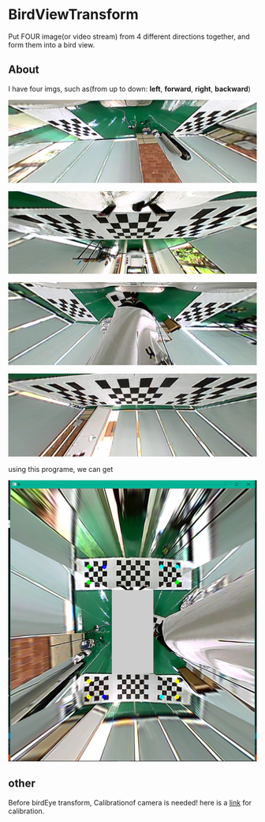 # BirdViewTransform
Put FOUR image(or video stream) from 4 different directions together, and form them into a bird view. 

## About

I have four imgs, such as(from up to down: **left**, **forward**, **right**, **backward**)

![Left](img/0.png)

![Forward](img/1.png)

![Right](img/2.png)

![Backward](img/3.png)

using this programe, we can get

![after transform](img/ok.png)

## other

Before birdEye transform, Calibrationof camera is needed! here is a [link](http://tanzby.cn/2017/08/01/%E5%9F%BA%E4%BA%8EopenCV%E7%9A%84%E7%9B%B8%E6%9C%BA%E6%A0%A1%E6%AD%A3%E7%A8%8B%E5%BA%8F/) for calibration. 
